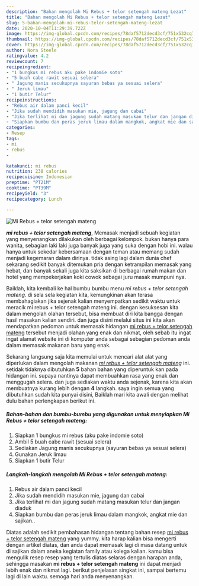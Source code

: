 ```yaml
---
description: "Bahan mengolah Mi Rebus + telor setengah mateng Lezat"
title: "Bahan mengolah Mi Rebus + telor setengah mateng Lezat"
slug: 5-bahan-mengolah-mi-rebus-telor-setengah-mateng-lezat
date: 2020-10-04T11:29:39.722Z
image: https://img-global.cpcdn.com/recipes/78daf5712decd3cf/751x532cq70/mi-rebus-telor-setengah-mateng-foto-resep-utama.jpg
thumbnail: https://img-global.cpcdn.com/recipes/78daf5712decd3cf/751x532cq70/mi-rebus-telor-setengah-mateng-foto-resep-utama.jpg
cover: https://img-global.cpcdn.com/recipes/78daf5712decd3cf/751x532cq70/mi-rebus-telor-setengah-mateng-foto-resep-utama.jpg
author: Nora Steele
ratingvalue: 4.2
reviewcount: 7
recipeingredient:
- "1 bungkus mi rebus aku pake indomie soto"
- "5 buah cabe rawit sesuai selera"
- " Jagung manis secukupnya sayuran bebas ya sesuai selera"
- " Jeruk limau"
- "1 butir Telur"
recipeinstructions:
- "Rebus air dalam panci kecil"
- "Jika sudah mendidih masukan mie, jagung dan cabai"
- "Jika terlihat mi dan jagung sudah matang masukan telur dan jangan diaduk"
- "Siapkan bumbu dan peras jeruk limau dalam mangkok, angkat mie dan sajikan.."
categories:
- Resep
tags:
- mi
- rebus
- 

katakunci: mi rebus  
nutrition: 238 calories
recipecuisine: Indonesian
preptime: "PT21M"
cooktime: "PT39M"
recipeyield: "3"
recipecategory: Lunch

---
```



![Mi Rebus + telor setengah mateng](https://img-global.cpcdn.com/recipes/78daf5712decd3cf/751x532cq70/mi-rebus-telor-setengah-mateng-foto-resep-utama.jpg)

<b><i>mi rebus + telor setengah mateng</i></b>, Memasak menjadi sebuah kegiatan yang menyenangkan dilakukan oleh berbagai kelompok. bukan hanya para wanita, sebagian laki laki juga banyak juga yang suka dengan hobi ini. walau hanya untuk sekedar kebersamaan dengan teman atau memang sudah menjadi kegemaran dalam dirinya. tidak asing lagi dalam dunia chef sekarang sedikit banyak ditemukan pria dengan ketrampilan memasak yang hebat, dan banyak sekali juga kita saksikan di berbagai rumah makan dan hotel yang mempekerjakan koki cowok sebagai juru masak mumpuni nya.



Baiklah, kita kembali ke hal bumbu bumbu menu <i>mi rebus + telor setengah mateng</i>. di sela sela kegiatan kita, kemungkinan akan terasa membahagiakan jika sejenak kalian menyempatkan sedikit waktu untuk meracik mi rebus + telor setengah mateng ini. dengan kesuksesan kita dalam mengolah olahan tersebut, bisa membuat diri kita bangga dengan hasil masakan kalian sendiri. dan juga disini melalui situs ini kita akan mendapatkan pedoman untuk memasak hidangan <u>mi rebus + telor setengah mateng</u> tersebut menjadi olahan yang enak dan nikmat, oleh sebab itu ingat ingat alamat website ini di komputer anda sebagai sebagian pedoman anda dalam memasak makanan baru yang enak.


Sekarang langsung saja kita memulai untuk mencari alat alat yang diperlukan dalam mengolah makanan <u><i>mi rebus + telor setengah mateng</i></u> ini. setidak tidaknya dibutuhkan <b>5</b> bahan bahan yang diperuntuk kan pada hidangan ini. supaya nantinya dapat membuahkan rasa yang enak dan menggugah selera. dan juga sediakan waktu anda sejenak, karena kita akan membuatnya kurang lebih dengan <b>4</b> langkah. saya ingin semua yang dibutuhkan sudah kita punyai disini, Baiklah mari kita awali dengan melihat dulu bahan perlengkapan berikut ini.

<!--inarticleads1-->

##### Bahan-bahan dan bumbu-bumbu yang digunakan untuk menyiapkan Mi Rebus + telor setengah mateng:

1. Siapkan 1 bungkus mi rebus (aku pake indomie soto)
1. Ambil 5 buah cabe rawit (sesuai selera)
1. Sediakan  Jagung manis secukupnya (sayuran bebas ya sesuai selera)
1. Gunakan  Jeruk limau
1. Siapkan 1 butir Telur




<!--inarticleads2-->

##### Langkah-langkah mengolah Mi Rebus + telor setengah mateng:

1. Rebus air dalam panci kecil
1. Jika sudah mendidih masukan mie, jagung dan cabai
1. Jika terlihat mi dan jagung sudah matang masukan telur dan jangan diaduk
1. Siapkan bumbu dan peras jeruk limau dalam mangkok, angkat mie dan sajikan..




Diatas adalah sedikit pembahasan hidangan tentang bahan resep <u>mi rebus + telor setengah mateng</u> yang yummy. kita harap kalian bisa mengerti dengan artikel diatas, dan anda dapat memasak lagi di masa datang untuk di sajikan dalam aneka kegiatan family atau kolega kalian. kamu bisa mengulik resep resep yang tertulis diatas selaras dengan harapan anda, sehingga masakan <b>mi rebus + telor setengah mateng</b> ini dapat menjadi lebih enak dan nikmat lagi. berikut penjelasan singkat ini, sampai bertemu lagi di lain waktu. semoga hari anda menyenangkan.
